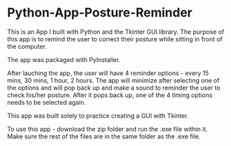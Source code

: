 # Python-App-Posture-Reminder

This is an App I built with Python and the Tkinter GUI library. The purpose of this app is to remind the user to correct their posture while sitting in front of the computer. 

The app was packaged with PyInstaller. 

After lauching the app, the user will have 4 reminder options - every 15 mins, 30 mins, 1 hour, 2 hours. The app will minimize after selecting one of the options and will pop back up and make a sound to reminder the user to check his/her posture. After it pops back up, one of the 4 timing options needs to be selected again. 

This app was built solely to practice creating a GUI with Tkinter. 

To use this app - download the zip folder and run the .exe file within it. Make sure the rest of the files are in the same folder as the .exe file. 


